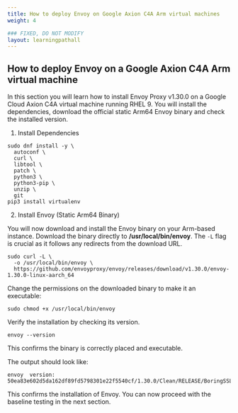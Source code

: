 ```yaml
---
title: How to deploy Envoy on Google Axion C4A Arm virtual machines
weight: 4

### FIXED, DO NOT MODIFY
layout: learningpathall
---
```



## How to deploy Envoy on a Google Axion C4A Arm virtual machine
In this section you will learn how to install Envoy Proxy v1.30.0 on a Google Cloud Axion C4A virtual machine running RHEL 9. You will install the dependencies, download the official static Arm64 Envoy binary and check the installed version. 

1. Install Dependencies

```console
sudo dnf install -y \
  autoconf \
  curl \
  libtool \
  patch \
  python3 \
  python3-pip \
  unzip \
  git
pip3 install virtualenv
```

2. Install Envoy (Static Arm64 Binary)

You will now download and install the Envoy binary on your Arm-based instance.
Download the binary directly to **/usr/local/bin/envoy**. The `-L` flag is crucial as it follows any redirects from the download URL.

```console
sudo curl -L \
  -o /usr/local/bin/envoy \
  https://github.com/envoyproxy/envoy/releases/download/v1.30.0/envoy-1.30.0-linux-aarch_64
```
Change the permissions on the downloaded binary to make it an executable:

```console
sudo chmod +x /usr/local/bin/envoy
```
Verify the installation by checking its version.

```console
envoy --version
```
This confirms the binary is correctly placed and executable.

The output should look like:

```output
envoy  version: 50ea83e602d5da162df89fd5798301e22f5540cf/1.30.0/Clean/RELEASE/BoringSSL
```
This confirms the installation of Envoy.
You can now proceed with the baseline testing in the next section.
